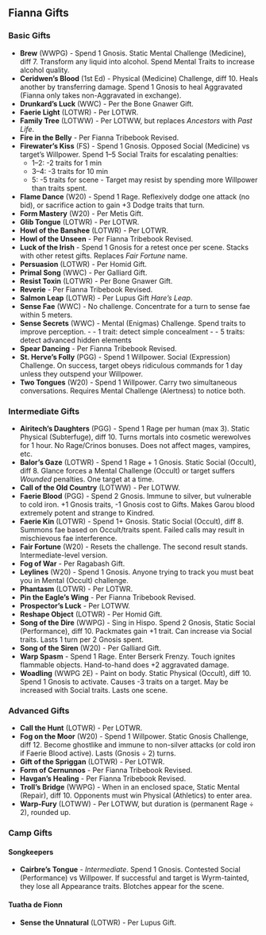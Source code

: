 ##  Fianna Gifts

### Basic Gifts
- **Brew** (WWPG)  - Spend 1 Gnosis. Static Mental Challenge (Medicine), diff 7. Transform any liquid into alcohol. Spend Mental Traits to increase alcohol quality.
- **Ceridwen’s Blood** (1st Ed)  - Physical (Medicine) Challenge, diff 10. Heals another by transferring damage. Spend 1 Gnosis to heal Aggravated (Fianna only takes non-Aggravated in exchange).
- **Drunkard’s Luck** (WWC)  - Per the Bone Gnawer Gift.
- **Faerie Light** (LOTWR)  - Per LOTWR.
- **Family Tree** (LOTWW)  - Per LOTWW, but replaces *Ancestors* with *Past Life*.
- **Fire in the Belly**  - Per Fianna Tribebook Revised.
- **Firewater’s Kiss** (FS)  - Spend 1 Gnosis. Opposed Social (Medicine) vs target’s Willpower. Spend 1–5 Social Traits for escalating penalties:
  - 1–2: -2 traits for 1 min
  - 3–4: -3 traits for 10 min
  - 5: -5 traits for scene  - Target may resist by spending more Willpower than traits spent.
- **Flame Dance** (W20)  - Spend 1 Rage. Reflexively dodge one attack (no bid), or sacrifice action to gain +3 Dodge traits that turn.
- **Form Mastery** (W20)  - Per Metis Gift.
- **Glib Tongue** (LOTWR)  - Per LOTWR.
- **Howl of the Banshee** (LOTWR)  - Per LOTWR.
- **Howl of the Unseen**  - Per Fianna Tribebook Revised.
- **Luck of the Irish**  - Spend 1 Gnosis for a retest once per scene. Stacks with other retest gifts. Replaces *Fair Fortune* name.
- **Persuasion** (LOTWR)  - Per Homid Gift.
- **Primal Song** (WWC)  - Per Galliard Gift.
- **Resist Toxin** (LOTWR)  - Per Bone Gnawer Gift.
- **Reverie**  - Per Fianna Tribebook Revised.
- **Salmon Leap** (LOTWR)  - Per Lupus Gift *Hare’s Leap*.
- **Sense Fae** (WWC)  - No challenge. Concentrate for a turn to sense fae within 5 meters.
- **Sense Secrets** (WWC)  - Mental (Enigmas) Challenge. Spend traits to improve perception.  - - 1 trait: detect simple concealment  - - 5 traits: detect advanced hidden elements
- **Spear Dancing**  - Per Fianna Tribebook Revised.
- **St. Herve’s Folly** (PGG)  - Spend 1 Willpower. Social (Expression) Challenge. On success, target obeys ridiculous commands for 1 day unless they outspend your Willpower.
- **Two Tongues** (W20)  - Spend 1 Willpower. Carry two simultaneous conversations. Requires Mental Challenge (Alertness) to notice both.

### Intermediate Gifts
- **Airitech’s Daughters** (PGG)  - Spend 1 Rage per human (max 3). Static Physical (Subterfuge), diff 10. Turns mortals into cosmetic werewolves for 1 hour. No Rage/Crinos bonuses. Does not affect mages, vampires, etc.
- **Balor’s Gaze** (LOTWR)  - Spend 1 Rage + 1 Gnosis. Static Social (Occult), diff 8. Glance forces a Mental Challenge (Occult) or target suffers *Wounded* penalties. One target at a time.
- **Call of the Old Country** (LOTWW)  - Per LOTWW.
- **Faerie Blood** (PGG)  - Spend 2 Gnosis. Immune to silver, but vulnerable to cold iron. +1 Gnosis traits, -1 Gnosis cost to Gifts. Makes Garou blood extremely potent and strange to Kindred.
- **Faerie Kin** (LOTWR)  - Spend 1+ Gnosis. Static Social (Occult), diff 8. Summons fae based on Occult/traits spent. Failed calls may result in mischievous fae interference.
- **Fair Fortune** (W20)  - Resets the challenge. The second result stands. Intermediate-level version.
- **Fog of War**  - Per Ragabash Gift.
- **Leylines** (W20)  - Spend 1 Gnosis. Anyone trying to track you must beat you in Mental (Occult) challenge.
- **Phantasm** (LOTWR)  - Per LOTWR.
- **Pin the Eagle’s Wing**  - Per Fianna Tribebook Revised.
- **Prospector’s Luck**  - Per LOTWW.
- **Reshape Object** (LOTWR)  - Per Homid Gift.
- **Song of the Dire** (WWPG)  - Sing in Hispo. Spend 2 Gnosis, Static Social (Performance), diff 10. Packmates gain +1 trait. Can increase via Social traits. Lasts 1 turn per 2 Gnosis spent.
- **Song of the Siren** (W20)  - Per Galliard Gift.
- **Warp Spasm**  - Spend 1 Rage. Enter Berserk Frenzy. Touch ignites flammable objects. Hand-to-hand does +2 aggravated damage.
- **Woadling** (WWPG 2E)  - Paint on body. Static Physical (Occult), diff 10. Spend 1 Gnosis to activate. Causes -3 traits on a target. May be increased with Social traits. Lasts one scene.

### Advanced Gifts
- **Call the Hunt** (LOTWR)  - Per LOTWR.
- **Fog on the Moor** (W20)  - Spend 1 Willpower. Static Gnosis Challenge, diff 12. Become ghostlike and immune to non-silver attacks (or cold iron if Faerie Blood active). Lasts (Gnosis ÷ 2) turns.
- **Gift of the Spriggan** (LOTWR)  - Per LOTWR.
- **Form of Cernunnos**  - Per Fianna Tribebook Revised.
- **Havgan’s Healing**  - Per Fianna Tribebook Revised.
- **Troll’s Bridge** (WWPG)  - When in an enclosed space, Static Mental (Repair), diff 10. Opponents must win Physical (Athletics) to enter area.
- **Warp-Fury** (LOTWW)  - Per LOTWW, but duration is (permanent Rage ÷ 2), rounded up.

### Camp Gifts
#### Songkeepers
- **Cairbre’s Tongue**  - *Intermediate*. Spend 1 Gnosis. Contested Social (Performance) vs Willpower. If successful and target is Wyrm-tainted, they lose all Appearance traits. Blotches appear for the scene.

#### Tuatha de Fionn
- **Sense the Unnatural** (LOTWR)  - Per Lupus Gift.